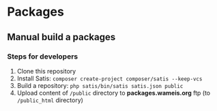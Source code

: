 # Packages

## Manual build a packages
### Steps for developers

1. Clone this repository
2. Install Satis: `composer create-project composer/satis --keep-vcs`
3. Build a repository: `php satis/bin/satis satis.json public`
4. Upload content of `/public` directory to **packages.wameis.org** ftp (to `/public_html` directory)